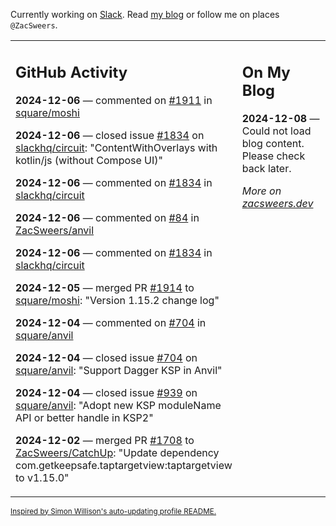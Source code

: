 Currently working on [Slack](https://slack.com/). Read [my blog](https://zacsweers.dev/) or follow me on places `@ZacSweers`.

<table><tr><td valign="top" width="60%">

## GitHub Activity
<!-- githubActivity starts -->
**2024-12-06** — commented on [#1911](https://github.com/square/moshi/issues/1911#issuecomment-2524495238) in [square/moshi](https://github.com/square/moshi)

**2024-12-06** — closed issue [#1834](https://github.com/slackhq/circuit/issues/1834) on [slackhq/circuit](https://github.com/slackhq/circuit): "ContentWithOverlays with kotlin/js (without Compose UI)"

**2024-12-06** — commented on [#1834](https://github.com/slackhq/circuit/issues/1834#issuecomment-2523843383) in [slackhq/circuit](https://github.com/slackhq/circuit)

**2024-12-06** — commented on [#84](https://github.com/ZacSweers/anvil/issues/84#issuecomment-2523490545) in [ZacSweers/anvil](https://github.com/ZacSweers/anvil)

**2024-12-06** — commented on [#1834](https://github.com/slackhq/circuit/issues/1834#issuecomment-2523481023) in [slackhq/circuit](https://github.com/slackhq/circuit)

**2024-12-05** — merged PR [#1914](https://github.com/square/moshi/pull/1914) to [square/moshi](https://github.com/square/moshi): "Version 1.15.2 change log"

**2024-12-04** — commented on [#704](https://github.com/square/anvil/issues/704#issuecomment-2518520535) in [square/anvil](https://github.com/square/anvil)

**2024-12-04** — closed issue [#704](https://github.com/square/anvil/issues/704) on [square/anvil](https://github.com/square/anvil): "Support Dagger KSP in Anvil"

**2024-12-04** — closed issue [#939](https://github.com/square/anvil/issues/939) on [square/anvil](https://github.com/square/anvil): "Adopt new KSP moduleName API or better handle in KSP2"

**2024-12-02** — merged PR [#1708](https://github.com/ZacSweers/CatchUp/pull/1708) to [ZacSweers/CatchUp](https://github.com/ZacSweers/CatchUp): "Update dependency com.getkeepsafe.taptargetview:taptargetview to v1.15.0"
<!-- githubActivity ends -->
</td><td valign="top" width="40%">

## On My Blog
<!-- blog starts -->
**2024-12-08** — Could not load blog content. Please check back later.
<!-- blog ends -->
_More on [zacsweers.dev](https://zacsweers.dev/)_
</td></tr></table>

<sub><a href="https://simonwillison.net/2020/Jul/10/self-updating-profile-readme/">Inspired by Simon Willison's auto-updating profile README.</a></sub>